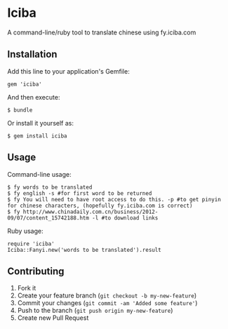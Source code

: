 # Iciba

A command-line/ruby tool to translate chinese using fy.iciba.com

## Installation

Add this line to your application's Gemfile:

    gem 'iciba'

And then execute:

    $ bundle

Or install it yourself as:

    $ gem install iciba

## Usage

Command-line usage:

    $ fy words to be translated
    $ fy english -s #for first word to be returned
    $ fy You will need to have root access to do this. -p #to get pinyin for chinese characters, (hopefully fy.iciba.com is correct)
    $ fy http://www.chinadaily.com.cn/business/2012-09/07/content_15742188.htm -l #to download links
    
Ruby usage:
    
    require 'iciba'
    Iciba::Fanyi.new('words to be translated').result

## Contributing

1. Fork it
2. Create your feature branch (`git checkout -b my-new-feature`)
3. Commit your changes (`git commit -am 'Added some feature'`)
4. Push to the branch (`git push origin my-new-feature`)
5. Create new Pull Request
